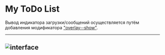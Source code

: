 My ToDo List
================
Вывод индикатора загрузки/сообщений осуществляется путём добавления модификатора ["overlay--show"](https://monosnap.com/file/RElxjaknqfHmiTQ5hB1LssTOMshSKJ.png).

----------
![interface](https://monosnap.com/file/ozpnWI03xE3JHfrUeh3aYFmO8pobiT.png)
-----------------------------------------

